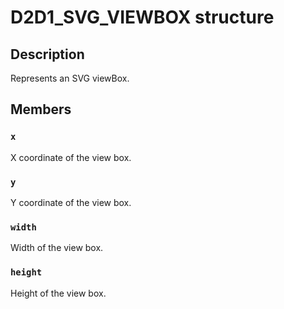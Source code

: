 # D2D1_SVG_VIEWBOX structure

## Description

Represents an SVG viewBox.

## Members

### `x`

X coordinate of the view box.

### `y`

Y coordinate of the view box.

### `width`

Width of the view box.

### `height`

Height of the view box.